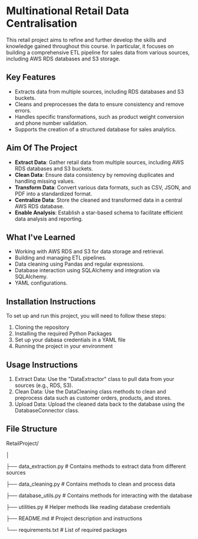 # Multinational Retail Data Centralisation

This retail project aims to refine and further develop the skills and knowledge gained throughout this course. In particular, it focuses on building a comprehensive ETL pipeline for sales data from various sources, including AWS RDS databases and S3 storage.

## Key Features

- Extracts data from multiple sources, including RDS databases and S3 buckets.
- Cleans and preprocesses the data to ensure consistency and remove errors.
- Handles specific transformations, such as product weight conversion and phone number validation.
- Supports the creation of a structured database for sales analytics.

## Aim Of The Project

- **Extract Data**: Gather retail data from multiple sources, including AWS RDS databases and S3 buckets.
- **Clean Data**: Ensure data consistency by removing duplicates and handling missing values.
- **Transform Data**: Convert various data formats, such as CSV, JSON, and PDF into a standardized format.
- **Centralize Data**: Store the cleaned and transformed data in a central AWS RDS database.
- **Enable Analysis**: Establish a star-based schema to facilitate efficient data analysis and reporting.

## What I've Learned

- Working with AWS RDS and S3 for data storage and retrieval.
- Building and managing ETL pipelines.
- Data cleaning using Pandas and regular expressions.
- Database interaction using SQLAlchemy and integration via SQLAlchemy.
- YAML configurations.

## Installation Instructions

To set up and run this project, you will need to follow these steps:

1. Cloning the repository
2. Installing the required Python Packages
3. Set up your dabasa credentials in a YAML file
4. Running the project in your environment

## Usage Instructions

1. Extract Data: Use the "DataExtractor" class to pull data from your sources (e.g., RDS, S3).
2. Clean Data: Use the DataCleaning class methods to clean and preprocess data such as customer orders, products, and stores.
3. Upload Data: Upload the cleaned data back to the database using the DatabaseConnector class.

## File Structure

RetailProject/

│

├── data_extraction.py       # Contains methods to extract data from different sources

├── data_cleaning.py         # Contains methods to clean and process data

├── database_utils.py        # Contains methods for interacting with the database

├── utilities.py             # Helper methods like reading database credentials

├── README.md                # Project description and instructions

└── requirements.txt         # List of required packages
